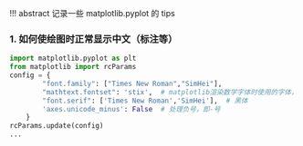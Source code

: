 !!! abstract
    记录一些 matplotlib.pyplot 的 tips
### 1. 如何使绘图时正常显示中文（标注等）
```python   
import matplotlib.pyplot as plt
from matplotlib import rcParams
config = {
        "font.family": ["Times New Roman","SimHei"],
        "mathtext.fontset": 'stix',  # matplotlib渲染数学字体时使用的字体，和Times New Roman差别不大
        "font.serif": ['Times New Roman','SimHei'],  # 黑体
        'axes.unicode_minus': False  # 处理负号，即-号
    }
rcParams.update(config)
...
```